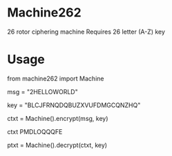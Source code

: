 # Machine262

26 rotor ciphering machine
Requires 26 letter (A-Z) key

# Usage

from machine262 import Machine

msg = "2HELLOWORLD"

key = "BLCJFRNQDQBUZXVUFDMGCQNZHQ"

ctxt = Machine().encrypt(msg, key)

ctxt PMDLOQQQFE

ptxt = Machine().decrypt(ctxt, key)
